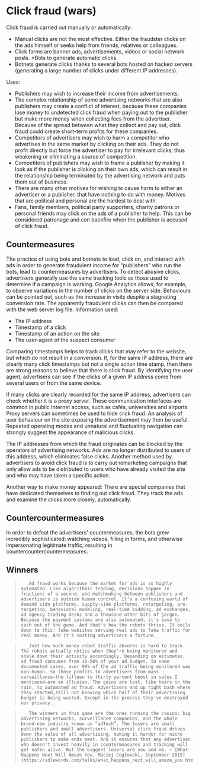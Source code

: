 # Click fraud (wars)

Click fraud is carried out manually or automatically:

* Manual clicks are not the most effective. Either the fraudster clicks on the ads himself or seeks help from friends, relatives or colleagues.
* Click farms are banner ads, advertisements, videos or social network posts.
*Bots to generate automatic clicks.
* Botnets generate clicks thanks to several bots hosted on hacked servers (generating a large number of clicks under different IP addresses).

Uses:

* Publishers may wish to increase their income from advertisements.
* The complex relationship of some advertising networks that are also publishers may create a conflict of interest, because these companies lose money to undetected click fraud when paying out to the publisher but make more money when collecting fees from the advertiser. Because of the spread between what they collect and pay out, click fraud could create short-term profits for these companies.
* Competitors of advertisers may wish to harm a competitor who advertises in the same market by clicking on their ads. They do not profit directly but force the advertiser to pay for irrelevant clicks, thus weakening or eliminating a source of competition.
* Competitors of publishers may wish to frame a publisher by making it look as if the publisher is clicking on their own ads, which can result in the relationship being terminated by the advertising network and puts them out of business.
* There are many other motives for wishing to cause harm to either an advertiser or a publisher, that have nothing to do with money. Motives that are political and personal are the hardest to deal with.
* Fans, family members, political party supporters, charity patrons or personal friends may click on the ads of a publisher to help. This can be considered patronage and can backfire when the publisher is accused of click fraud.

## Countermeasures

The practice of using bots and botnets to load, click on, and interact with ads in order to generate fraudulent income for “publishers” who run the bots, lead to countermeasures by advertisers. To detect abusive clicks, advertisers generally use the same tracking tools as those used to determine if a campaign is working. Google Analytics allows, for example, to observe variations in the number of clicks on the server side. Behaviours can be pointed out, such as the increase in visits despite a stagnating conversion rate. The apparently fraudulent clicks can then be compared with the web server log file. Information used:

* The IP address
* Timestamp of a click
* Timestamp of an action on the site
* The user-agent of the suspect consumer

Comparing timestamps helps to track clicks that may refer to the website, but which do not result in a conversion. If, for the same IP address, there are clearly many click timestamps but not a single action time stamp, then there are strong reasons to believe that there is click fraud. By identifying the user agent, advertisers can see if the clicks of a given IP address come from several users or from the same device.

If many clicks are clearly recorded for the same IP address, advertisers can check whether it is a proxy server. These communication interfaces are common in public Internet access, such as cafés, universities and airports. Proxy servers can sometimes be used to hide click fraud. An analysis of user behaviour on the site exposing the advertisement may then be useful. Repeated operating modes and unnatural and fluctuating navigation can strongly suggest the appearance of malicious clicks.

The IP addresses from which the fraud originates can be blocked by the operators of advertising networks. Ads are no longer distributed to users of this address, which eliminates false clicks. Another method used by advertisers to avoid click fraud is to carry out remarketing campaigns that only allow ads to be distributed to users who have already visited the site and who may have taken a specific action.

Another way to make money appeared: There are special companies that have dedicated themselves to finding out click fraud. They track the ads and examine the clicks more closely, automatically.

## Countercountermeasures

In order to defeat the advertisers' countermeasures, the bots grew incredibly sophisticated: watching videos, filling in forms, and otherwise impersonating legitimate traffic, resulting in countercountercountermeasures.

## Winners

 >       _Ad fraud works because the market for ads is so highly automated. Like algorithmic trading, decisions happen in fractions of a second, and matchmaking between publishers and advertisers is outside human control. It's a confusing world of demand side platforms, supply-side platforms, retargeting, pre-targeting, behavioral modeling, real-time bidding, ad exchanges, ad agency trading desks and a thousand other bits of jargon. Because the payment systems are also automated, it's easy to cash out of the game. And that's how the robots thrive. It boils down to this: fake websites serving real ads to fake traffic for real money. And it's costing advertisers a fortune._ 

 >       _Just how much money robot traffic absorbs is hard to track. The robots actually notice when they're being monitored and scale down their activity accordingly. Depending on estimates, ad fraud consumes from 10-50% of your ad budget. In some documented cases, over 90% of the ad traffic being monitored was non-human. So those profits to advertisers from mass surveillance—the fifteen to thirty percent boost in sales I mentioned—are an illusion. The gains are lost, like tears in the rain, to automated ad fraud. Advertisers end up right back where they started,still not knowing which half of their advertising budget is being wasted. Except in the process they've destroyed our privacy._


 >       _The winners in this game are the ones running the casino: big advertising networks, surveillance companies, and the whole brand-new industry known as “adTech”. The losers are small publishers and small advertisers. Universal click fraud drives down the value of all advertising, making it harder for niche publishers to make ends meet. And it ensures that any advertiser who doesn't invest heavily in countermeasures and tracking will get eaten alive. But the biggest losers are you and me. ~ [What Happens Next Will Amaze You, Maciej Cegłowski, September 2015](https://idlewords.com/talks/what_happens_next_will_amaze_you.htm)_


